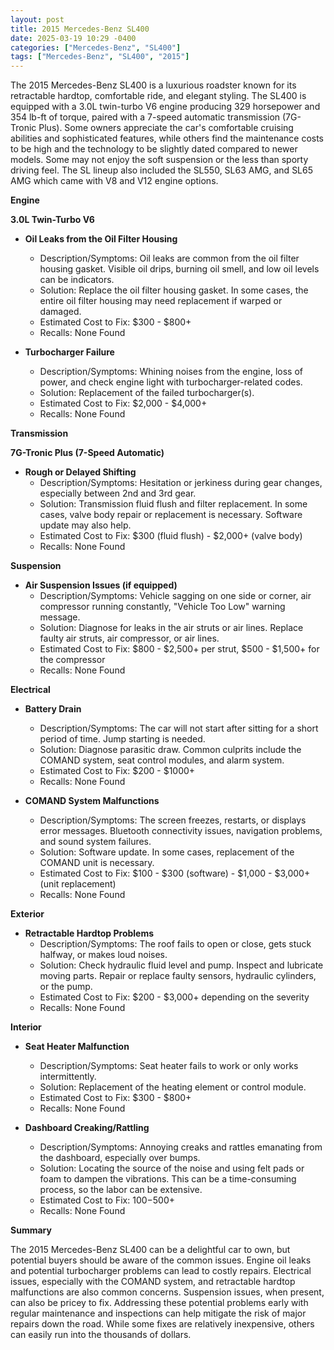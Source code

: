 ```yaml
---
layout: post
title: 2015 Mercedes-Benz SL400
date: 2025-03-19 10:29 -0400
categories: ["Mercedes-Benz", "SL400"]
tags: ["Mercedes-Benz", "SL400", "2015"]
---
```

The 2015 Mercedes-Benz SL400 is a luxurious roadster known for its retractable hardtop, comfortable ride, and elegant styling. The SL400 is equipped with a 3.0L twin-turbo V6 engine producing 329 horsepower and 354 lb-ft of torque, paired with a 7-speed automatic transmission (7G-Tronic Plus). Some owners appreciate the car's comfortable cruising abilities and sophisticated features, while others find the maintenance costs to be high and the technology to be slightly dated compared to newer models. Some may not enjoy the soft suspension or the less than sporty driving feel. The SL lineup also included the SL550, SL63 AMG, and SL65 AMG which came with V8 and V12 engine options.

**Engine**

**3.0L Twin-Turbo V6**

*   **Oil Leaks from the Oil Filter Housing**
    *   Description/Symptoms: Oil leaks are common from the oil filter housing gasket. Visible oil drips, burning oil smell, and low oil levels can be indicators.
    *   Solution: Replace the oil filter housing gasket. In some cases, the entire oil filter housing may need replacement if warped or damaged.
    *   Estimated Cost to Fix: $300 - $800+
    *   Recalls: None Found

*   **Turbocharger Failure**
    *   Description/Symptoms: Whining noises from the engine, loss of power, and check engine light with turbocharger-related codes.
    *   Solution: Replacement of the failed turbocharger(s).
    *   Estimated Cost to Fix: $2,000 - $4,000+
    *   Recalls: None Found

**Transmission**

**7G-Tronic Plus (7-Speed Automatic)**

*   **Rough or Delayed Shifting**
    *   Description/Symptoms: Hesitation or jerkiness during gear changes, especially between 2nd and 3rd gear.
    *   Solution: Transmission fluid flush and filter replacement. In some cases, valve body repair or replacement is necessary. Software update may also help.
    *   Estimated Cost to Fix: $300 (fluid flush) - $2,000+ (valve body)
    *   Recalls: None Found

**Suspension**

*   **Air Suspension Issues (if equipped)**
    *   Description/Symptoms: Vehicle sagging on one side or corner, air compressor running constantly, "Vehicle Too Low" warning message.
    *   Solution: Diagnose for leaks in the air struts or air lines. Replace faulty air struts, air compressor, or air lines.
    *   Estimated Cost to Fix: $800 - $2,500+ per strut, $500 - $1,500+ for the compressor
    *   Recalls: None Found

**Electrical**

*   **Battery Drain**
    *   Description/Symptoms: The car will not start after sitting for a short period of time. Jump starting is needed.
    *   Solution: Diagnose parasitic draw. Common culprits include the COMAND system, seat control modules, and alarm system.
    *   Estimated Cost to Fix: $200 - $1000+
    *   Recalls: None Found

*   **COMAND System Malfunctions**
    *   Description/Symptoms: The screen freezes, restarts, or displays error messages. Bluetooth connectivity issues, navigation problems, and sound system failures.
    *   Solution: Software update. In some cases, replacement of the COMAND unit is necessary.
    *   Estimated Cost to Fix: $100 - $300 (software) - $1,000 - $3,000+ (unit replacement)
    *   Recalls: None Found

**Exterior**

*   **Retractable Hardtop Problems**
    *   Description/Symptoms: The roof fails to open or close, gets stuck halfway, or makes loud noises.
    *   Solution: Check hydraulic fluid level and pump. Inspect and lubricate moving parts. Repair or replace faulty sensors, hydraulic cylinders, or the pump.
    *   Estimated Cost to Fix: $200 - $3,000+ depending on the severity
    *   Recalls: None Found

**Interior**

*   **Seat Heater Malfunction**
    *   Description/Symptoms: Seat heater fails to work or only works intermittently.
    *   Solution: Replacement of the heating element or control module.
    *   Estimated Cost to Fix: $300 - $800+
    *   Recalls: None Found

*   **Dashboard Creaking/Rattling**
    *   Description/Symptoms: Annoying creaks and rattles emanating from the dashboard, especially over bumps.
    *   Solution: Locating the source of the noise and using felt pads or foam to dampen the vibrations. This can be a time-consuming process, so the labor can be extensive.
    *   Estimated Cost to Fix: $100-$500+
    *   Recalls: None Found

**Summary**

The 2015 Mercedes-Benz SL400 can be a delightful car to own, but potential buyers should be aware of the common issues. Engine oil leaks and potential turbocharger problems can lead to costly repairs. Electrical issues, especially with the COMAND system, and retractable hardtop malfunctions are also common concerns. Suspension issues, when present, can also be pricey to fix. Addressing these potential problems early with regular maintenance and inspections can help mitigate the risk of major repairs down the road. While some fixes are relatively inexpensive, others can easily run into the thousands of dollars.

